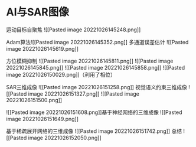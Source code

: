 
# AI与SAR图像

运动目标自聚焦
![[Pasted image 20221026145248.png]]

Adam算法![[Pasted image 20221026145352.png]]
多通道误差估计
![[Pasted image 20221026145619.png]]

方位模糊抑制
![[Pasted image 20221026145811.png]]
![[Pasted image 20221026145845.png]]
![[Pasted image 20221026145858.png]]
![[Pasted image 20221026150029.png]]（利用了相位）

SAR三维成像
![[Pasted image 20221026151258.png]]
视觉语义约束三维成像
![[Pasted image 20221026151327.png]]
![[Pasted image 20221026151500.png]]

![[Pasted image 20221026151608.png]]基于神经网络的三维成像
![[Pasted image 20221026151649.png]]

基于稀疏展开网络的三维成像
![[Pasted image 20221026151742.png]]
总结
![[Pasted image 20221026152050.png]]




